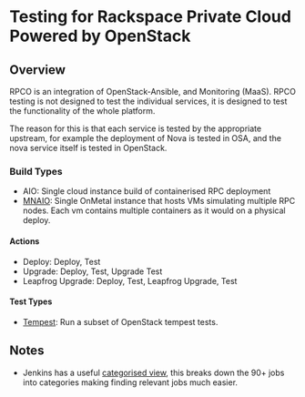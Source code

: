 # Testing for Rackspace Private Cloud Powered by OpenStack

## Overview
RPCO is an integration of OpenStack-Ansible, and Monitoring (MaaS). RPCO testing
is not designed to test the individual services, it is designed to test the
functionality of the whole platform.

The reason for this is that each service is tested by the appropriate upstream,
for example the deployment of Nova is tested in OSA, and the nova service itself
is tested in OpenStack.

### Build Types
* AIO: Single cloud instance build of containerised RPC deployment
* [MNAIO](https://github.com/openstack/openstack-ansible-ops/blob/master/multi-node-aio/README.rst):
  Single OnMetal instance that hosts VMs simulating multiple RPC nodes. Each vm
  contains multiple containers as it would on a physical deploy.

#### Actions
* Deploy: Deploy, Test
* Upgrade: Deploy, Test, Upgrade Test
* Leapfrog Upgrade: Deploy, Test, Leapfrog Upgrade, Test

#### Test Types
* [Tempest](https://github.com/openstack/tempest): Run a subset of OpenStack tempest tests.

## Notes
* Jenkins has a useful [categorised view](https://rpc.jenkins.cit.rackspace.net/view/AIO/),
  this breaks down the 90+ jobs into categories making finding relevant jobs
  much easier.
